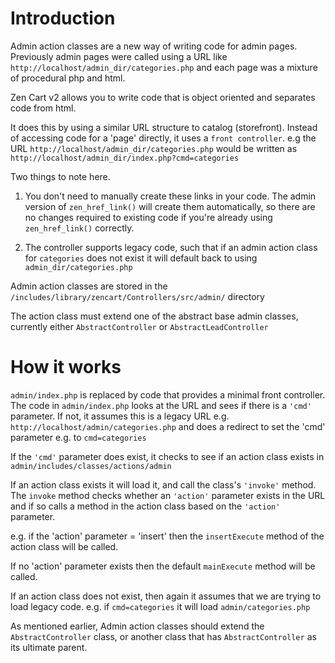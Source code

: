Introduction
============

Admin action classes are a new way of writing code for admin pages. Previously admin pages were called using a URL like `http://localhost/admin_dir/categories.php` and each page was a mixture of procedural php and html.

Zen Cart v2 allows you to write code that is object oriented and separates code from html.

It does this by using a similar URL structure to catalog (storefront). Instead of accessing code for a 'page' directly, it uses a `front controller`.
e.g the URL `http://localhost/admin_dir/categories.php` would be written as `http://localhost/admin_dir/index.php?cmd=categories`

Two things to note here.

1) You don't need to manually create these links in your code. The admin version of `zen_href_link()` will create them automatically, so there are no changes required to existing code if you're already using `zen_href_link()` correctly.

2) The controller supports legacy code, such that if an admin action class for `categories` does not exist it will default back to using `admin_dir/categories.php`

Admin action classes are stored in the `/includes/library/zencart/Controllers/src/admin/` directory

The action class must extend one of the abstract base admin classes, currently either `AbstractController` or `AbstractLeadController`


How it works
============

`admin/index.php` is replaced by code that provides a minimal front controller. The code in `admin/index.php` looks at the URL and sees if there is a `'cmd'` parameter. If not, it assumes this is a legacy URL e.g. `http://localhost/admin/categories.php` and does a redirect to set the 'cmd' parameter e.g. to `cmd=categories`

If the `'cmd'` parameter does exist, it checks to see if an action class exists in `admin/includes/classes/actions/admin`

If an action class exists it will load it, and call the class's `'invoke'` method. The `invoke` method checks whether an `'action'` parameter exists in the URL and if so calls a method in the action class based on the `'action'` parameter.

e.g. if the 'action' parameter = 'insert' then the `insertExecute` method of the action class will be called.

If no 'action' parameter exists then the default `mainExecute` method will be called.

If an action class does not exist, then again it assumes that we are trying to load legacy code. e.g. if `cmd=categories` it will load `admin/categories.php`

As mentioned earlier, Admin action classes should extend the `AbstractController` class, or another class that has `AbstractController` as its ultimate parent.
